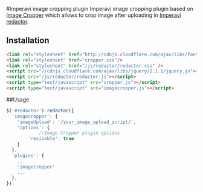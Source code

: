 #Imperavi image cropping plugin 
Imperavi image cropping plugin based on [Image Cropper](https://github.com/fengyuanchen/cropper) which allows to crop image after uploading in [Imperavi redactor](http://imperavi.com/redactor). 

## Installation

````html
<link rel="stylesheet" href="http://cdnjs.cloudflare.com/ajax/libs/font-awesome/4.0.3/css/font-awesome.min.css" />
<link rel="stylesheet" href="cropper.css"/>
<link rel="stylesheet" href="/js/redactor/redactor.css" />
<script src="//cdnjs.cloudflare.com/ajax/libs/jquery/2.1.1/jquery.js"></script>
<script src="/js/redactor/redactor.js"></script>
<script type="text/javascript" src="cropper.js"></script>
<script type="text/javascript" src="imagecropper.js"></script>
````

##Usage
````javascript
$('#redactor').redactor({
  'imagecropper': {
  	'imageUpload': '/your_image_upload_script/',
  	'options': {
	    	//Image Cropper plugin options
	  	'resizable': true
  	}
  },
  'plugins': {
    ...
  	'imagecropper'
  	...
  },
});
````



